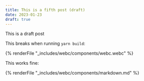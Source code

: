 ```yaml
---
title: This is a fifth post (draft)
date: 2023-01-23
draft: true
---
```

This is a draft post

This breaks when running `yarn build`:

{% renderFile "_includes/webc/components/webc.webc" %}

This works fine:

{% renderFile "_includes/webc/components/markdown.md" %}
